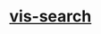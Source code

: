 # [vis-search](https://rawcdn.githack.com/sebastiancordoba/vis-search/fe03f73a5df73e43ee3f4637a6df865642f826d2/index.html)
